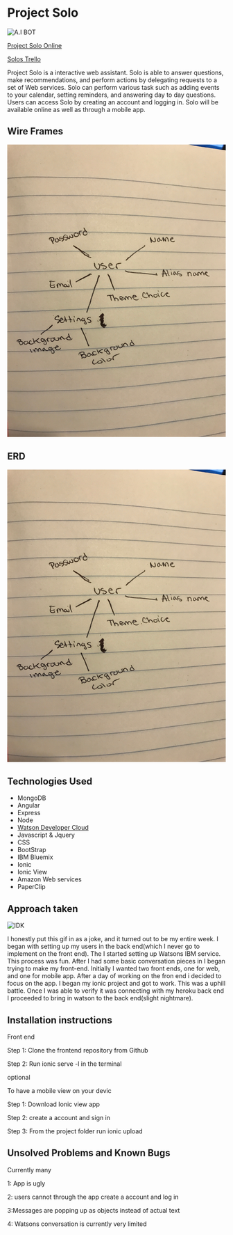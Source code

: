 # Project Solo
![A.I BOT](https://media.giphy.com/media/op9A3Z4Ox7XwY/giphy.gif)

[Project Solo Online](#)

[Solos Trello](https://trello.com/b/XxwADJRH/solo)

Project Solo is a interactive web assistant. Solo is able to answer questions, make recommendations, and perform actions by delegating requests to a set of Web services. Solo can perform various task such as adding events to your calendar, setting reminders, and answering day to day questions. Users can access Solo by creating an account and logging in. Solo will be available online as well as through a mobile app.

## Wire Frames
![frames](https://github.com/theamazingmrb/projectSolo/blob/master/assets/File_000%20(2).jpeg?raw=true)

## ERD
![erd](https://github.com/theamazingmrb/projectSolo/blob/master/assets/File_000%20(2).jpeg?raw=true)

## Technologies Used

- MongoDB
- Angular
- Express
- Node
- [Watson Developer Cloud](https://www.ibm.com/watson/developercloud/doc/index.html)
- Javascript & Jquery
- CSS
- BootStrap
- IBM Bluemix
- Ionic
- Ionic View
- Amazon Web services
- PaperClip

## Approach taken
![IDK](https://media.giphy.com/media/104vPBH8buV9vy/giphy.gif)

I honestly put this gif in as a joke, and it turned out to be my entire week. I began with setting up my users in the back end(which I never go to implement on the front end). The I started setting up Watsons IBM service. This process was fun. After I had some basic conversation pieces in I began trying to make my front-end. Initially I wanted two front ends, one for web, and one for mobile app. After a day of working on the fron end i decided to focus on the app. I began my ionic project and got to work. This was a uphill battle. Once I was able to verify it was connecting with my heroku back end I proceeded to bring in watson to the back end(slight nightmare).

## Installation instructions

Front end

Step 1: Clone the frontend repository from Github

Step 2: Run ionic serve -l in the terminal

optional

To have a mobile view on your devic

Step 1: Download Ionic view app

Step 2: create a account and sign in

Step 3: From the project folder run ionic upload

## Unsolved Problems and Known Bugs

Currently many

1: App is ugly

2: users cannot through the app create a account and log in

3:Messages are popping up as objects instead of actual text

4: Watsons conversation is currently very limited

